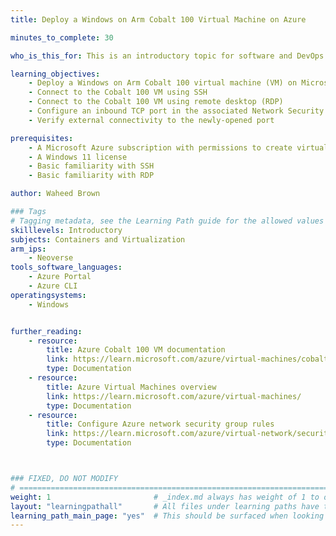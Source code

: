 ```yaml
---
title: Deploy a Windows on Arm Cobalt 100 Virtual Machine on Azure

minutes_to_complete: 30

who_is_this_for: This is an introductory topic for software and DevOps developers who want to deploy a Windows on Arm virtual machine on Azure and expose an application port to the internet.

learning_objectives:
    - Deploy a Windows on Arm Cobalt 100 virtual machine (VM) on Microsoft Azure
    - Connect to the Cobalt 100 VM using SSH
    - Connect to the Cobalt 100 VM using remote desktop (RDP)
    - Configure an inbound TCP port in the associated Network Security Group (NSG)
    - Verify external connectivity to the newly-opened port

prerequisites:
    - A Microsoft Azure subscription with permissions to create virtual machines and networking resources
    - A Windows 11 license
    - Basic familiarity with SSH
    - Basic familiarity with RDP

author: Waheed Brown

### Tags
# Tagging metadata, see the Learning Path guide for the allowed values
skilllevels: Introductory
subjects: Containers and Virtualization
arm_ips:
    - Neoverse
tools_software_languages:
    - Azure Portal
    - Azure CLI
operatingsystems:
    - Windows


further_reading:
    - resource:
        title: Azure Cobalt 100 VM documentation
        link: https://learn.microsoft.com/azure/virtual-machines/cobalt-100
        type: Documentation
    - resource:
        title: Azure Virtual Machines overview
        link: https://learn.microsoft.com/azure/virtual-machines/
        type: Documentation
    - resource:
        title: Configure Azure network security group rules
        link: https://learn.microsoft.com/azure/virtual-network/security-overview
        type: Documentation



### FIXED, DO NOT MODIFY
# ================================================================================
weight: 1                       # _index.md always has weight of 1 to order correctly
layout: "learningpathall"       # All files under learning paths have this same wrapper
learning_path_main_page: "yes"  # This should be surfaced when looking for related content. Only set for _index.md of learning path content.
---
```

